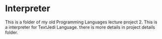# Interpreter
This is a folder of my old Programming Languages lecture project 2. This is a interpreter for TextJedi Language. there is more details in project details folder.
